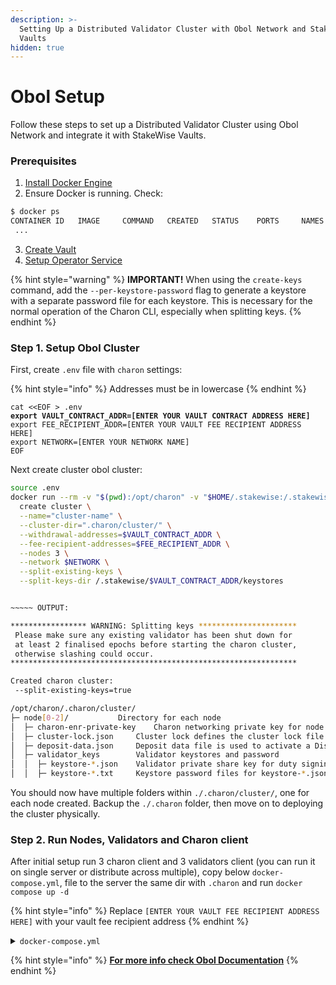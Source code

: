 ```yaml
---
description: >-
  Setting Up a Distributed Validator Cluster with Obol Network and StakeWise
  Vaults
hidden: true
---
```


# Obol Setup

Follow these steps to set up a Distributed Validator Cluster using Obol Network and integrate it with StakeWise Vaults.

### Prerequisites

1. [Install Docker Engine](https://docs.docker.com/engine/install/)
2. Ensure Docker is running. Check:

```bash
$ docker ps
CONTAINER ID   IMAGE     COMMAND   CREATED   STATUS    PORTS     NAMES
 ...
```

3. [Create Vault](../../guides/running-a-vault.md)
4. [Setup Operator Service](../operator-service/)

{% hint style="warning" %}
**IMPORTANT!** When using the `create-keys` command, add the `--per-keystore-password` flag to generate a keystore with a separate password file for each keystore. This is necessary for the normal operation of the Charon CLI, especially when splitting keys.
{% endhint %}

### Step 1. Setup Obol Cluster

First, create `.env` file with `charon` settings:

{% hint style="info" %}
Addresses must be in lowercase
{% endhint %}

<pre class="language-bash"><code class="lang-bash">cat &#x3C;&#x3C;EOF > .env
<strong>export VAULT_CONTRACT_ADDR=[ENTER YOUR VAULT CONTRACT ADDRESS HERE]
</strong>export FEE_RECIPIENT_ADDR=[ENTER YOUR VAULT FEE RECIPIENT ADDRESS HERE]
export NETWORK=[ENTER YOUR NETWORK NAME]
EOF
</code></pre>

Next create cluster obol cluster:

```sh
source .env
docker run --rm -v "$(pwd):/opt/charon" -v "$HOME/.stakewise:/.stakewise" obolnetwork/charon:v0.19.2 \
  create cluster \
  --name="cluster-name" \
  --cluster-dir=".charon/cluster/" \
  --withdrawal-addresses=$VAULT_CONTRACT_ADDR \
  --fee-recipient-addresses=$FEE_RECIPIENT_ADDR \
  --nodes 3 \
  --network $NETWORK \
  --split-existing-keys \
  --split-keys-dir /.stakewise/$VAULT_CONTRACT_ADDR/keystores


~~~~~ OUTPUT:

***************** WARNING: Splitting keys **********************
 Please make sure any existing validator has been shut down for
 at least 2 finalised epochs before starting the charon cluster,
 otherwise slashing could occur.                               
****************************************************************

Created charon cluster:
 --split-existing-keys=true

/opt/charon/.charon/cluster/
├─ node[0-2]/			Directory for each node
│  ├─ charon-enr-private-key	Charon networking private key for node authentication
│  ├─ cluster-lock.json		Cluster lock defines the cluster lock file which is signed by all nodes
│  ├─ deposit-data.json		Deposit data file is used to activate a Distributed Validator on DV Launchpad
│  ├─ validator_keys		Validator keystores and password
│  │  ├─ keystore-*.json	Validator private share key for duty signing
│  │  ├─ keystore-*.txt		Keystore password files for keystore-*.json
```

You should now have multiple folders within `./.charon/cluster/`, one for each node created. Backup the `./.charon` folder, then move on to deploying the cluster physically.

### Step 2. Run Nodes, Validators and Charon client

After initial setup run 3 charon client and 3 validators client (you can run it on single server or distribute across multiple), copy below `docker-compose.yml`, file to the server the same dir with `.charon` and run `docker compose up -d`

{% hint style="info" %}
Replace `[ENTER YOUR VAULT FEE RECIPIENT ADDRESS HERE]` with your vault fee recipient address
{% endhint %}

<details>

<summary><code>docker-compose.yml</code></summary>

```yaml
x-logging: &logging
  logging:
    driver: json-file
    options:
      max-size: 10m
      max-file: "3"
      tag: "{{.ImageName}}|{{.Name}}|{{.ImageFullID}}|{{.FullID}}"

networks:
  cluster:

x-node-base:
  # Pegged charon version (update this for each release).
  &node-base
  image: obolnetwork/charon:${CHARON_VERSION:-v0.19.2}
  restart: unless-stopped
  networks: [ cluster ]
  depends_on: [ relay ]
  volumes:
    - ./.charon:/opt/charon/.charon/

x-node-env:
  &node-env
  CHARON_BEACON_NODE_ENDPOINTS: ${CHARON_BEACON_NODE_ENDPOINTS:-http://lighthouse:6000}
  CHARON_LOG_LEVEL: ${CHARON_LOG_LEVEL:-info}
  CHARON_LOG_FORMAT: ${CHARON_LOG_FORMAT:-console}
  CHARON_P2P_EXTERNAL_HOSTNAME: ${CHARON_P2P_EXTERNAL_HOSTNAME:-} # Empty default required to avoid warnings.
  CHARON_P2P_RELAYS: ${CHARON_P2P_RELAYS:-http://relay:3640/enr}
  CHARON_P2P_TCP_ADDRESS: ${CHARON_P2P_TCP_ADDRESS:-0.0.0.0:3610}
  CHARON_VALIDATOR_API_ADDRESS: ${CHARON_VALIDATOR_API_ADDRESS:-0.0.0.0:3600}

services:
  mev-boost:
    image: flashbots/mev-boost:1.7.0
    restart: always
    command: >
      -mainnet
      -relays
      https://0xac6e77dfe25ecd6110b8e780608cce0dab71fdd5ebea22a16c0205200f2f8e2e3ad3b71d3499c54ad14d6c21b41a37ae@boost-relay.flashbots.net,https://0xa1559ace749633b997cb3fdacffb890aeebdb0f5a3b6aaa7eeeaf1a38af0a8fe88b9e4b1f61f236d2e64d95733327a62@relay.ultrasound.money,https://0x8b5d2e73e2a3a55c6c87b8b6eb92e0149a125c852751db1422fa951e42a09b82c142c3ea98d0d9930b056a3bc9896b8f@bloxroute.max-profit.blxrbdn.com,https://0xa7ab7a996c8584251c8f925da3170bdfd6ebc75d50f5ddc4050a6fdc77f2a3b5fce2cc750d0865e05d7228af97d69561@agnostic-relay.net,https://0xb0b07cd0abef743db4260b0ed50619cf6ad4d82064cb4fbec9d3ec530f7c5e6793d9f286c4e082c0244ffb9f2658fe88@bloxroute.regulated.blxrbdn.com,https://0xa15b52576bcbf1072f4a011c0f99f9fb6c66f3e1ff321f11f461d15e31b1cb359caa092c71bbded0bae5b5ea401aab7e@aestus.live
      -addr
      127.0.0.1:18551
      -loglevel
      info
      -json
    networks: [ cluster ]

  geth:
    image: ethereum/client-go:v1.13.14
    restart: always
    command: >
      --mainnet
      --syncmode=snap
      --datadir=/data
      --db.engine=pebble
      --authrpc.jwtsecret=/data/jwtsecret --authrpc.addr=0.0.0.0 --authrpc.port=8551 --authrpc.vhosts=*
      --http --http.addr=0.0.0.0 --http.port=8445 --http.corsdomain=* --http.vhosts=*
      --port=30303
      --ipcdisable
    volumes: ["./data/geth:/data"]
    ports:
      - 30303:30303/tcp
      - 30303:30303/udp
    networks: [ cluster ]

  lighthouse:
    image: sigp/lighthouse:v5.1.2
    restart: always
    command: >
      lighthouse
      bn
      --staking
      --datadir=/data
      --network=mainnet
      --execution-endpoint=http://geth:8551
      --execution-jwt=/data/jwtsecret
      --checkpoint-sync-url=https://mainnet-checkpoint-sync.attestant.io/
      --slots-per-restore-point=8192
      --http
      --http-port=6000
      --http-address=0.0.0.0
      --http-allow-origin=*
      --builder http://localhost:18551
      --port=30304
      --enr-udp-port=30305
      --disable-upnp
    ulimits:
      nofile:
        soft: "1000000"
        hard: "1000000"
    volumes: ["./data/lighthouse:/data"]
    ports:
      - 30304:30304/tcp
      - 30304:30304/udp
      - 30305:30305/udp
    networks: [ cluster ]

  relay:
    <<: *node-base
    command: relay
    depends_on: []
    environment:
      <<: *node-env
      CHARON_HTTP_ADDRESS: 0.0.0.0:3640
      CHARON_DATA_DIR: /opt/charon/relay
      CHARON_P2P_RELAYS: ""
      CHARON_P2P_EXTERNAL_HOSTNAME: relay
    volumes:
      - ./data/relay:/opt/charon/relay:rw

  node0:
    <<: *node-base
    environment:
      <<: *node-env
      CHARON_PRIVATE_KEY_FILE: /opt/charon/.charon/cluster/node0/charon-enr-private-key
      CHARON_LOCK_FILE: /opt/charon/.charon/cluster/node0/cluster-lock.json
      CHARON_P2P_EXTERNAL_HOSTNAME: node0

  node1:
    <<: *node-base
    environment:
      <<: *node-env
      CHARON_PRIVATE_KEY_FILE: /opt/charon/.charon/cluster/node1/charon-enr-private-key
      CHARON_LOCK_FILE: /opt/charon/.charon/cluster/node1/cluster-lock.json
      CHARON_P2P_EXTERNAL_HOSTNAME: node1

  node2:
    <<: *node-base
    environment:
      <<: *node-env
      CHARON_PRIVATE_KEY_FILE: /opt/charon/.charon/cluster/node2/charon-enr-private-key
      CHARON_LOCK_FILE: /opt/charon/.charon/cluster/node2/cluster-lock.json
      CHARON_P2P_EXTERNAL_HOSTNAME: node2

  vc0-teku:
    image: consensys/teku:${TEKU_VERSION:-24.3.0}
    networks: [ cluster ]
    depends_on: [ node0 ]
    restart: unless-stopped
    command: |
      validator-client
      --network=auto
      --beacon-node-api-endpoint="http://node0:3600"
      --Xblock-v3-enabled=false
      --validators-proposer-default-fee-recipient=[ENTER YOUR VAULT FEE RECIPIENT ADDRESS HERE]
      --validator-keys="/opt/charon/validator_keys:/opt/charon/validator_keys"
      --validators-keystore-locking-enabled=false
    volumes:
      - .charon/cluster/node0/validator_keys:/opt/charon/validator_keys
      - ./data/vc0:/opt/charon/teku

  vc1-teku:
    image: consensys/teku:${TEKU_VERSION:-24.3.0}
    networks: [ cluster ]
    depends_on: [ node1 ]
    restart: unless-stopped
    command: |
      validator-client
      --network=auto
      --beacon-node-api-endpoint="http://node1:3600"
      --Xblock-v3-enabled=false
      --validators-proposer-default-fee-recipient=[ENTER YOUR VAULT FEE RECIPIENT ADDRESS HERE]
      --validator-keys="/opt/charon/validator_keys:/opt/charon/validator_keys"
      --validators-keystore-locking-enabled=false
    volumes:
      - .charon/cluster/node1/validator_keys:/opt/charon/validator_keys
      - ./data/vc1:/opt/charon/teku

  vc2-teku:
    image: consensys/teku:${TEKU_VERSION:-24.3.0}
    networks: [ cluster ]
    depends_on: [ node2 ]
    restart: unless-stopped
    command: |
      validator-client
      --network=auto
      --beacon-node-api-endpoint="http://node2:3600"
      --Xblock-v3-enabled=false
      --validators-proposer-default-fee-recipient=[ENTER YOUR VAULT FEE RECIPIENT ADDRESS HERE]
      --validator-keys="/opt/charon/validator_keys:/opt/charon/validator_keys"
      --validators-keystore-locking-enabled=false
    volumes:
      - .charon/cluster/node2/validator_keys:/opt/charon/validator_keys
      - ./data/vc2:/opt/charon/teku
```

</details>

{% hint style="info" %}
[**For more info check Obol Documentation**](https://docs.obol.tech/docs/start/quickstart\_group)
{% endhint %}
